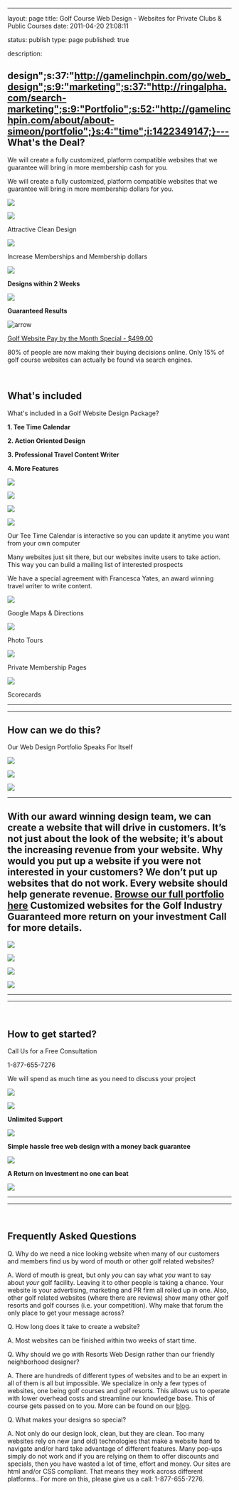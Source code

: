 ---
layout: page
title: Golf Course Web Design - Websites for Private Clubs & Public Courses
date: 2011-04-20 21:08:11


status: publish
type: page
published: true







description:










design";s:37:"http://gamelinchpin.com/go/web_design";s:9:"marketing";s:37:"http://ringalpha.com/search-marketing";s:9:"Portfolio";s:52:"http://gamelinchpin.com/about/about-simeon/portfolio";}s:4:"time";i:1422349147;}---
What's the Deal?
----------------

We will create a fully customized, platform compatible websites that we
guarantee will bring in more membership cash for you.

We will create a fully customized, platform compatible websites that we
guarantee will bring in more membership dollars for you.

![](assets/golf-web-design-course.jpg)

![](assets/arrow_right01.gif)

Attractive Clean Design

![](assets/arrow_right01.gif)

Increase Memberships and Membership dollars

![](assets/arrow_right01.gif)

**Designs within 2 Weeks**

![](assets/arrow_right01.gif)

**Guaranteed Results**

![arrow](assets/arrow_right01.gif)

[Golf Website Pay by the Month Special -
\$499.00](http://replay.web.archive.org/20090206143401/http://resortswebdesign.com/golf-website-design-pay-monthly-1.html)

80% of people are now making their buying decisions online. Only 15% of
golf course websites can actually be found via search engines.

 

What's included
---------------

What's included in a Golf Website Design Package?

**1. Tee Time Calendar**

**2. Action Oriented Design**

**3. Professional Travel Content Writer**

**4. More Features**

![](assets/golf_calendar.jpg)

![](assets/golf_action.jpg)

![](assets/golf_writer.jpg)

![](assets/golf_maps..jpg)

Our Tee Time Calendar is interactive so you can update it anytime you
want from your own computer

Many websites just sit there, but our websites invite users to take
action. This way you can build a mailing list of interested prospects

We have a special agreement with Francesca Yates, an award winning
travel writer to write content.

![](assets/arrow_right01.gif)

Google Maps & Directions

![](assets/arrow_right01.gif)

Photo Tours

![](assets/arrow_right01.gif)

Private Membership Pages

![](assets/arrow_right01.gif)

Scorecards

  ------------------------------------------------------------------------
  ------------------------------------------------------------------------

How can we do this?
-------------------

Our Web Design Portfolio Speaks For Itself

![](assets/port_07.jpg)

![](assets/port_08.jpg)

![](assets/sim.gif)

  -----------------------------------------------------------------------------------------------------------------------------------------------------------------------------------------------------------------------------------------------------------------------------------------------------------------------------------------------------------------
  With our award winning design team, we can create a website that will drive in customers. It’s not just about the look of the website; it’s about the increasing revenue from your website. Why would you put up a website if you were not interested in your customers? We don’t put up websites that do not work. Every website should help generate revenue.
  [**Browse our full portfolio here**](http://replay.web.archive.org/20090206143438/http://resortswebdesign.com/portfolio.html)
  **Customized websites for the Golf Industry**
  **Guaranteed more return on your investment**
  **Call for more details.**
  -----------------------------------------------------------------------------------------------------------------------------------------------------------------------------------------------------------------------------------------------------------------------------------------------------------------------------------------------------------------

![](assets/port_10.jpg)

![](assets/port_13.jpg)

![](assets/port_11.jpg)

![](assets/port_09.jpg)

  ------------------------------------------------------------------------
  ------------------------------------------------------------------------

 

How to get started?
-------------------

Call Us for a Free Consultation

1-877-655-7276

We will spend as much time as you need to discuss your project

![](assets/golf-web-design-kiss.jpg)

![](assets/arrow_right01.gif)

**Unlimited Support**

![](assets/arrow_right01.gif)

**Simple hassle free web
 design with a money back
 guarantee**

![](assets/arrow_right01.gif)

**A Return on Investment no
 one can beat**

[![](assets/get_btn.jpg)](http://replay.web.archive.org/20090206143443/http://resortswebdesign.com/golf-website-design-5.html)

  ------------------------------------------------------------------------
  ------------------------------------------------------------------------

 

Frequently Asked Questions
--------------------------

Q. Why do we need a nice looking website when many of our customers and
members find us by word of mouth or other golf related websites?

A. Word of mouth is great, but only *you* can say what *you* want to say
about *your* golf facility. Leaving it to other people is taking a
chance. Your website is your advertising, marketing and PR firm all
rolled up in one. Also, other golf related websites (where there are
reviews) show many other golf resorts and golf courses (i.e. your
competition). Why make that forum the only place to get your message
across?

Q. How long does it take to create a website?

A. Most websites can be finished within two weeks of start time.

Q. Why should we go with Resorts Web Design rather than our friendly
neighborhood designer?

A. There are hundreds of different types of websites and to be an expert
in all of them is all but impossible. We specialize in only a few types
of websites, one being golf courses and golf resorts. This allows us to
operate with lower overhead costs and streamline our knowledge base.
This of course gets passed on to you. More can be found on
our [blog](/blog).

Q. What makes your designs so special?

A. Not only do our design look, clean, but they are clean. Too many
websites rely on new (and old) technologies that make a website hard to
navigate and/or hard take advantage of different features. Many pop-ups
simply do not work and if you are relying on them to offer discounts and
specials, then you have wasted a lot of time, effort and money. Our
sites are html and/or CSS compliant. That means they work across
different platforms.. For more on this, please give us a
call:
1-877-655-7276.

 

 
